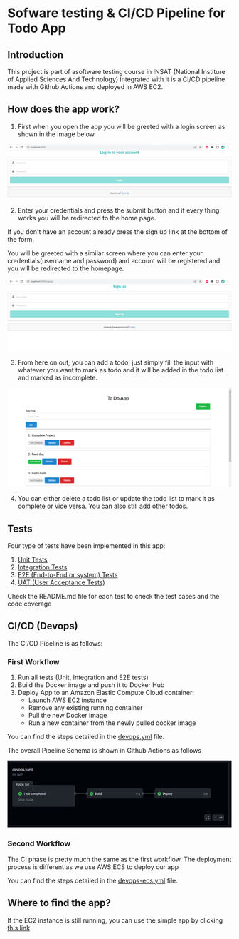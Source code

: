 # Sofware testing & CI/CD Pipeline for Todo App


## Introduction

This project is part of asoftware testing course in INSAT (National Institure of Applied Sciences And Technology) integrated with it is a CI/CD pipeline made with Github Actions and deployed in AWS EC2.

## How does the app work?
1. First when you open the app you will be greeted with a login screen as shown in the image below

![Login Screen](/assets/login_screen.png "Login Screen")

2. Enter your credentials and press the submit button and if every thing works you will be redirected to the home page.

If you don't have an account already press the sign up link at the bottom of the form.

You will be greeted with a similar screen where you can enter your credentials(username and password) and account will be registered and you will be redirected to the homepage.

![Signup Screen](/assets/signup.png "Signup Screen")

3. From here on out, you can add a todo; just simply fill the input with whatever you want to mark as todo and it will be added in the todo list and marked as incomplete.

![Homepage](/assets/todo_list.png "Homepage")

4. You can either delete a todo list or update the todo list to mark it as complete or vice versa. You can also still add other todos.



## Tests

Four type of tests have been implemented in this app:

1. [Unit Tests](https://github.com/YoussefJJ/software-testing-devops/tree/main/unit%20test)
2. [Integration Tests](https://github.com/YoussefJJ/software-testing-devops/tree/main/intergation_test)
3. [E2E (End-to-End or system) Tests](https://github.com/YoussefJJ/software-testing-devops/tree/main/e2e)
4. [UAT (User Acceptance Tests)](https://github.com/YoussefJJ/software-testing-devops/tree/main/UAT%20test)

Check the README.md file for each test to check the test cases and the code coverage

## CI/CD (Devops)
The CI/CD Pipeline is as follows:

### First Workflow

1. Run all tests (Unit, Integration and E2E tests)
2. Build the Docker image and push it to Docker Hub
3. Deploy App to an Amazon Elastic Compute Cloud container:
    - Launch AWS EC2 instance
    - Remove any existing running container
    - Pull the new Docker image
    - Run a new container from the newly pulled docker image

You can find the steps detailed in the [devops.yml](https://github.com/YoussefJJ/software-testing-devops/blob/main/.github/workflows/devops.yaml) file.

The overall Pipeline Schema is shown in Github Actions as follows

![CI/CD Pipeline](/assets/cicd.png "CI/CD Pipeline")

### Second Workflow

The CI phase is pretty much the same as the first workflow. The deployment process is different as we use AWS ECS to deploy our app

You can find the steps detailed in the [devops-ecs.yml](https://github.com/YoussefJJ/software-testing-devops/blob/main/.github/workflows/devops-ecs.yaml) file.


## Where to find the app?

If the EC2 instance is still running, you can use the simple app by clicking [this link](http://54.249.164.48:5000/)

